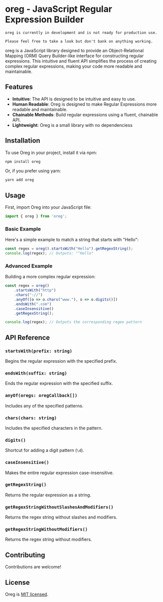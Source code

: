 # oreg - JavaScript Regular Expression Builder

    oreg is currently in development and is not ready for production use.
    
    Please feel free to take a look but don't bank on anything working.

oreg is a JavaScript library designed to provide an Object-Relational Mapping (ORM) Query Builder-like interface for constructing regular expressions. This intuitive and fluent API simplifies the process of creating complex regular expressions, making your code more readable and maintainable.

## Features

- **Intuitive**: The API is designed to be intuitive and easy to use.
- **Human Readable**: Oreg is designed to make Regular Expressions more readable and maintainable.
- **Chainable Methods**: Build regular expressions using a fluent, chainable API.
- **Lightweight**: Oreg is a small library with no dependenciess

## Installation

To use Oreg in your project, install it via npm:

```bash
npm install oreg
```

Or, if you prefer using yarn:

```bash
yarn add oreg
```

## Usage

First, import Oreg into your JavaScript file:

```javascript
import { oreg } from 'oreg';
```

### Basic Example

Here's a simple example to match a string that starts with "Hello":

```javascript
const regex = oreg().startsWith("Hello").getRegexString();
console.log(regex); // Outputs: "^Hello"
```

### Advanced Example

Building a more complex regular expression:

```javascript
const regex = oreg()
    .startsWith("http")
    .chars("://")
    .anyOf([o => o.chars("www."), o => o.digits()])
    .endsWith(".com")
    .caseInsensitive()
    .getRegexString();

console.log(regex); // Outputs the corresponding regex pattern
```

## API Reference

### `startsWith(prefix: string)`

Begins the regular expression with the specified prefix.

### `endsWith(suffix: string)`

Ends the regular expression with the specified suffix.

### `anyOf(oregs: oregCallback[])`

Includes any of the specified patterns.

### `chars(chars: string)`

Includes the specified characters in the pattern.

### `digits()`

Shortcut for adding a digit pattern (`\d`).

### `caseInsensitive()`

Makes the entire regular expression case-insensitive.

### `getRegexString()`

Returns the regular expression as a string.

### `getRegexStringWithoutSlashesAndModifiers()`

Returns the regex string without slashes and modifiers.

### `getRegexStringWithoutModifiers()`

Returns the regex string without modifiers.

## Contributing

Contributions are welcome!

## License

Oreg is [MIT licensed](LICENSE.md).
